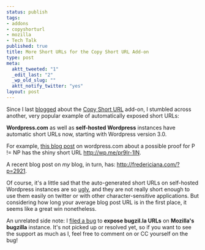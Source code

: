 ```yaml
--- 
status: publish
tags: 
- addons
- copyshorturl
- mozilla
- Tech Talk
published: true
title: More Short URLs for the Copy Short URL Add-on
type: post
meta: 
  aktt_tweeted: "1"
  _edit_last: "2"
  _wp_old_slug: ""
  aktt_notify_twitter: "yes"
layout: post
---
```

Since I last <a href="http://fredericiana.com/2010/07/20/next-steps-for-the-copy-shorturl-addon/">blogged</a> about the <a href="https://addons.mozilla.org/en-US/firefox/addon/197224/">Copy Short URL</a> add-on, I stumbled across another, very popular example of automatically exposed short URLs:

<strong>Wordpress.com</strong> as well as <strong>self-hosted Wordpress</strong> instances have automatic short URLs now, starting with Wordpress version 3.0.

For example, <a href="http://rjlipton.wordpress.com/2010/08/08/a-proof-that-p-is-not-equal-to-np/">this blog post</a> on wordpress.com about a possible proof for P != NP has the shiny short URL <a href="http://wp.me/pr9Ir-1lN">http://wp.me/pr9Ir-1lN</a>.

A recent blog post on <em>my</em> blog, in turn, has: <a href="http://fredericiana.com/?p=2921">http://fredericiana.com/?p=2921</a>.

Of course, it's a little sad that the auto-generated short URLs on self-hosted Wordpress instances are so <a href="http://www.sheeptech.com/wordpress-ugly-permalink-as-short-url-for-twitter">ugly</a>, and they are not really short enough to use them easily on twitter or with other character-sensitive applications. But considering how long your average blog post URL is in the first place, it seems like a great win nonetheless.

An unrelated side note: I <a href="https://bugzilla.mozilla.org/show_bug.cgi?id=582699">filed a bug</a> to <strong>expose bugzil.la URLs</strong> on <strong>Mozilla's bugzilla</strong> instance. It's not picked up or resolved yet, so if you want to see the support as much as I, feel free to comment on or CC yourself on the bug!
